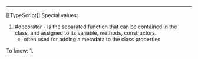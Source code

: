 ***
[[TypeScript]]
Special values:
1. #decorator - is the separated function that can be contained in the class, and assigned to its variable, methods, constructors.
	- often used for adding a metadata to the class properties

To know:
1. 
